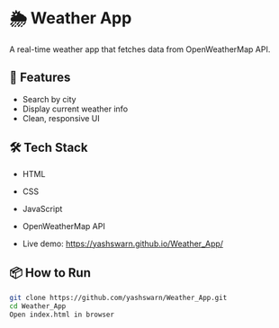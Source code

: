 # 🌦️ Weather App

A real-time weather app that fetches data from OpenWeatherMap API.

## 🚀 Features
- Search by city
- Display current weather info
- Clean, responsive UI

## 🛠️ Tech Stack
- HTML
- CSS
- JavaScript
- OpenWeatherMap API

- Live demo: https://yashswarn.github.io/Weather_App/ 

## 📦 How to Run
```bash
git clone https://github.com/yashswarn/Weather_App.git
cd Weather_App
Open index.html in browser
